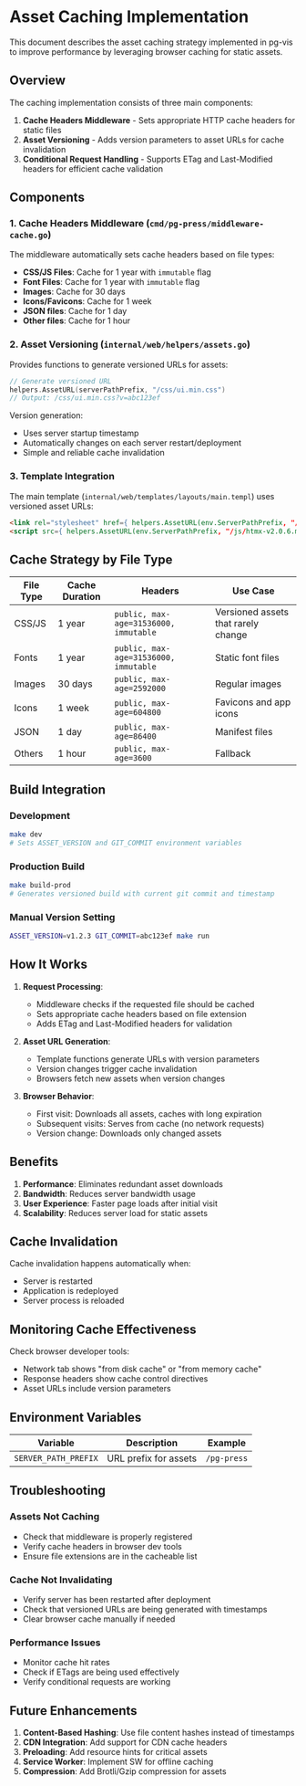 # Asset Caching Implementation

This document describes the asset caching strategy implemented in pg-vis to improve performance by leveraging browser caching for static assets.

## Overview

The caching implementation consists of three main components:

1. **Cache Headers Middleware** - Sets appropriate HTTP cache headers for static files
2. **Asset Versioning** - Adds version parameters to asset URLs for cache invalidation
3. **Conditional Request Handling** - Supports ETag and Last-Modified headers for efficient cache validation

## Components

### 1. Cache Headers Middleware (`cmd/pg-press/middleware-cache.go`)

The middleware automatically sets cache headers based on file types:

- **CSS/JS Files**: Cache for 1 year with `immutable` flag
- **Font Files**: Cache for 1 year with `immutable` flag
- **Images**: Cache for 30 days
- **Icons/Favicons**: Cache for 1 week
- **JSON files**: Cache for 1 day
- **Other files**: Cache for 1 hour

### 2. Asset Versioning (`internal/web/helpers/assets.go`)

Provides functions to generate versioned URLs for assets:

```go
// Generate versioned URL
helpers.AssetURL(serverPathPrefix, "/css/ui.min.css")
// Output: /css/ui.min.css?v=abc123ef
```

Version generation:

- Uses server startup timestamp
- Automatically changes on each server restart/deployment
- Simple and reliable cache invalidation

### 3. Template Integration

The main template (`internal/web/templates/layouts/main.templ`) uses versioned asset URLs:

```html
<link rel="stylesheet" href={ helpers.AssetURL(env.ServerPathPrefix, "/css/ui.min.css") }/>
<script src={ helpers.AssetURL(env.ServerPathPrefix, "/js/htmx-v2.0.6.min.js") }></script>
```

## Cache Strategy by File Type

| File Type | Cache Duration | Headers                               | Use Case                            |
| --------- | -------------- | ------------------------------------- | ----------------------------------- |
| CSS/JS    | 1 year         | `public, max-age=31536000, immutable` | Versioned assets that rarely change |
| Fonts     | 1 year         | `public, max-age=31536000, immutable` | Static font files                   |
| Images    | 30 days        | `public, max-age=2592000`             | Regular images                      |
| Icons     | 1 week         | `public, max-age=604800`              | Favicons and app icons              |
| JSON      | 1 day          | `public, max-age=86400`               | Manifest files                      |
| Others    | 1 hour         | `public, max-age=3600`                | Fallback                            |

## Build Integration

### Development

```bash
make dev
# Sets ASSET_VERSION and GIT_COMMIT environment variables
```

### Production Build

```bash
make build-prod
# Generates versioned build with current git commit and timestamp
```

### Manual Version Setting

```bash
ASSET_VERSION=v1.2.3 GIT_COMMIT=abc123ef make run
```

## How It Works

1. **Request Processing**:
    - Middleware checks if the requested file should be cached
    - Sets appropriate cache headers based on file extension
    - Adds ETag and Last-Modified headers for validation

2. **Asset URL Generation**:
    - Template functions generate URLs with version parameters
    - Version changes trigger cache invalidation
    - Browsers fetch new assets when version changes

3. **Browser Behavior**:
    - First visit: Downloads all assets, caches with long expiration
    - Subsequent visits: Serves from cache (no network requests)
    - Version change: Downloads only changed assets

## Benefits

1. **Performance**: Eliminates redundant asset downloads
2. **Bandwidth**: Reduces server bandwidth usage
3. **User Experience**: Faster page loads after initial visit
4. **Scalability**: Reduces server load for static assets

## Cache Invalidation

Cache invalidation happens automatically when:

- Server is restarted
- Application is redeployed
- Server process is reloaded

## Monitoring Cache Effectiveness

Check browser developer tools:

- Network tab shows "from disk cache" or "from memory cache"
- Response headers show cache control directives
- Asset URLs include version parameters

## Environment Variables

| Variable             | Description           | Example     |
| -------------------- | --------------------- | ----------- |
| `SERVER_PATH_PREFIX` | URL prefix for assets | `/pg-press` |

## Troubleshooting

### Assets Not Caching

- Check that middleware is properly registered
- Verify cache headers in browser dev tools
- Ensure file extensions are in the cacheable list

### Cache Not Invalidating

- Verify server has been restarted after deployment
- Check that versioned URLs are being generated with timestamps
- Clear browser cache manually if needed

### Performance Issues

- Monitor cache hit rates
- Check if ETags are being used effectively
- Verify conditional requests are working

## Future Enhancements

1. **Content-Based Hashing**: Use file content hashes instead of timestamps
2. **CDN Integration**: Add support for CDN cache headers
3. **Preloading**: Add resource hints for critical assets
4. **Service Worker**: Implement SW for offline caching
5. **Compression**: Add Brotli/Gzip compression for assets
